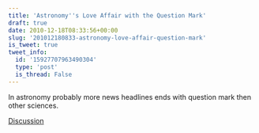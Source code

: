 ```yaml
---
title: 'Astronomy''s Love Affair with the Question Mark'
draft: true
date: 2010-12-18T08:33:56+00:00
slug: '201012180833-astronomy-love-affair-question-mark'
is_tweet: true
tweet_info:
  id: '15927707963490304'
  type: 'post'
  is_thread: False
---
```




In astronomy probably more news headlines ends with question mark then other sciences.

[Discussion](https://x.com/sytelus/status/15927707963490304)
